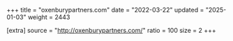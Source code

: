 +++
title = "oxenburypartners.com"
date = "2022-03-22"
updated = "2025-01-03"
weight = 2443

[extra]
source = "http://oxenburypartners.com/"
ratio = 100
size = 2
+++
